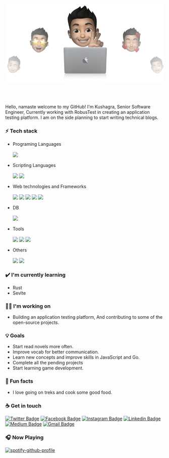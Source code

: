 <p align="center">
  <img src="https://github.com/varadekd/Varadekd/blob/main/Emojis.png" />
</p>

<br>
<br>

Hello, namaste welcome to my GitHub! I'm Kushagra, Senior Software Engineer, Currently working with RobusTest in creating an application testing platform. I am on the side planning to start writing technical blogs. 

### ⚡ Tech stack
- Programing Languages 
<br><br>
  <code><img height="30" src="https://cdn.svgporn.com/logos/go.svg"></code>
  
- Scripting Languages
<br><br>
  <code><img height="30" src="https://cdn.svgporn.com/logos/javascript.svg"></code> 
  <code><img height="30" src="https://cdn.svgporn.com/logos/bash-icon.svg"></code> 

- Web technologies and Frameworks
<br><br>
  <code><img height="40" src="https://cdn.svgporn.com/logos/html-5.svg"></code> 
  <code><img height="40" src="https://cdn.svgporn.com/logos/css-3.svg"></code>
  <code><img height="30" src="https://cdn.svgporn.com/logos/tailwindcss-icon.svg"></code>
  <code><img height="30" src="https://cdn.svgporn.com/logos/vue.svg"></code>
  <code><img height="30" src="https://cdn.svgporn.com/logos/vuetifyjs.svg"></code>

- DB
<br><br>
  <code><img height="30" src="https://cdn.svgporn.com/logos/mongodb.svg"></code>

- Tools
<br><br>
  <code><img height="40" src="https://cdn.svgporn.com/logos/git-icon.svg"></code>
  <code><img height="40" src="https://cdn.svgporn.com/logos/jenkins.svg"></code>
  <code><img height="40" src="https://cdn.svgporn.com/logos/postman.svg"></code>  

- Others
<br><br>
  <code><img height="40" src="https://cdn.svgporn.com/logos/jest.svg"></code>
  <code><img height="40" src="https://cdn.svgporn.com/logos/mocha.svg"></code>

### ✔️ I'm currently learning
- Rust
- Sevlte

### 👩‍💻 I'm working on
- Building an application testing platform, And contributing to some of the open-source projects.

### 💡 Goals 
- Start read novels more often.
- Improve vocab for better communication. 
- Learn new concepts and improve skills in JavaScript and Go.
- Complete all the pending projects
- Start learning game development. 

### 🌴 Fun facts

- I love going on treks and cook some good food.  

### ☕ Get in touch
[![Twitter Badge](https://img.shields.io/badge/@Varade19-1ca0f1?style=flat-square&labelColor=1ca0f1&logo=twitter&logoColor=white&link=https://twitter.com/Varade19)](https://twitter.com/Varade19) 
[![Facebook Badge](https://img.shields.io/badge/-kush.varade.7-blue?style=flat-square&logo=facebook&logoColor=white&link=https://www.facebook.com/kush.varade.7/)](https://www.facebook.com/kush.varade.7/) 
[![Instagram Badge](https://img.shields.io/badge/-kushagravarade-f94877?style=flat-square&logo=instagram&logoColor=white&link=https://www.instagram.com/kushagravarade/)](https://www.instagram.com/kushagravarade/) 
[![Linkedin Badge](https://img.shields.io/badge/-kushagravarade-blue?style=flat-square&logo=Linkedin&logoColor=white&link=https://www.linkedin.com/in/kushagravarade/)](https://www.linkedin.com/in/kushagravarade/) 
[![Medium Badge](https://img.shields.io/badge/-@kushagravarade-000000?style=flat-square&labelColor=000000&logo=Medium&link=https://medium.com/@kushagravarade)](https://medium.com/@kushagravarade)
[![Gmail Badge](https://img.shields.io/badge/-kush.varade.19-c14438?style=flat-square&logo=Gmail&logoColor=white&link=mailto:kush.varade.19@gmail.com)](mailto:kush.varade.19@gmail.com)


### 🎧 Now Playing
[![spotify-github-profile](https://spotify-github-profile.vercel.app/api/view?uid=31zyt57fcvxfe5csglnzufs33bai&cover_image=true&theme=default)](https://github.com/kittinan/spotify-github-profile)
